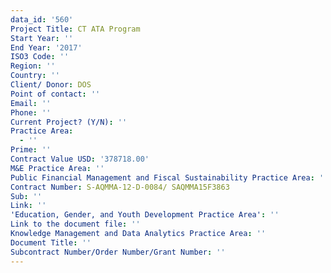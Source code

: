 ```yaml
---
data_id: '560'
Project Title: CT ATA Program
Start Year: ''
End Year: '2017'
ISO3 Code: ''
Region: ''
Country: ''
Client/ Donor: DOS
Point of contact: ''
Email: ''
Phone: ''
Current Project? (Y/N): ''
Practice Area:
  - ''
Prime: ''
Contract Value USD: '378718.00'
M&E Practice Area: ''
Public Financial Management and Fiscal Sustainability Practice Area: ''
Contract Number: S-AQMMA-12-D-0084/ SAQMMA15F3863
Sub: ''
Link: ''
'Education, Gender, and Youth Development Practice Area': ''
Link to the document file: ''
Knowledge Management and Data Analytics Practice Area: ''
Document Title: ''
Subcontract Number/Order Number/Grant Number: ''
---
```


